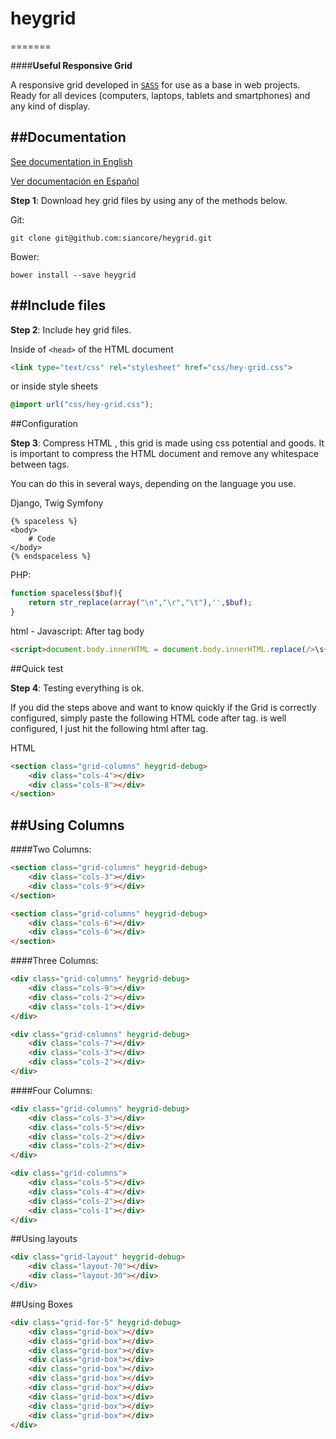 # heygrid
=======


####**Useful Responsive Grid**


A responsive grid developed in [`SASS`](http://sass-lang.com/) for use as a base in web projects. Ready for all devices (computers, laptops, tablets and smartphones) and any kind of display.

##Documentation
---------------
[See documentation in English](http://heygrid.com/)

[Ver documentación en Español](http://es.heygrid.com/)

**Step 1**: Download  hey grid  files by using any of the methods below.


Git:
```git
git clone git@github.com:siancore/heygrid.git
```

Bower: 
```bower
bower install --save heygrid
```


##Include files
-----------------

**Step 2**:  Include  hey grid files.

Inside of  `<head>`  of the HTML document

```html
<link type="text/css" rel="stylesheet" href="css/hey-grid.css">
```

or inside style sheets

```css
@import url("css/hey-grid.css");
```


##Configuration

**Step 3**:  Compress HTML , this grid is made using  css  potential and goods. It is important to compress the HTML document and remove any whitespace between tags.

You can do this in several ways, depending on the language you use.

Django, Twig Symfony

```django
{% spaceless %}
<body>
	# Code 	
</body>
{% endspaceless %}
```

PHP:
```php
function spaceless($buf){
	return str_replace(array("\n","\r","\t"),'',$buf);
}
```

html - Javascript: After tag body
```html
<script>document.body.innerHTML = document.body.innerHTML.replace(/>\s+</g, "><");</script>
```

##Quick test

**Step 4**: Testing everything is ok.

If you did the steps above and want to know quickly if the  Grid  is correctly configured, simply paste the following HTML code after tag. is well configured, I just hit the following html after  <body>  tag.

HTML
```html
<section class="grid-columns" heygrid-debug>
	<div class="cols-4"></div>
	<div class="cols-8"></div>
</section>
```

##Using Columns
---------------

####Two Columns:

```html
<section class="grid-columns" heygrid-debug>
	<div class="cols-3"></div>
	<div class="cols-9"></div>
</section>

<section class="grid-columns" heygrid-debug>
	<div class="cols-6"></div>
	<div class="cols-6"></div>
</section>
```

####Three Columns:

```html
<div class="grid-columns" heygrid-debug>
	<div class="cols-9"></div>
	<div class="cols-2"></div>
	<div class="cols-1"></div>
</div>

<div class="grid-columns" heygrid-debug>
	<div class="cols-7"></div>
	<div class="cols-3"></div>
	<div class="cols-2"></div>
</div>
```

####Four Columns:

```html
<div class="grid-columns" heygrid-debug>
	<div class="cols-3"></div>
	<div class="cols-5"></div>
	<div class="cols-2"></div>
	<div class="cols-2"></div>
</div>

<div class="grid-columns">
	<div class="cols-5"></div>
	<div class="cols-4"></div>
	<div class="cols-2"></div>
	<div class="cols-1"></div>
</div>
```

##Using layouts


```html
<div class="grid-layout" heygrid-debug>
	<div class="layout-70"></div>
	<div class="layout-30"></div>
</div>
```

##Using Boxes


```html
<div class="grid-for-5" heygrid-debug>
	<div class="grid-box"></div>
	<div class="grid-box"></div>
	<div class="grid-box"></div>
	<div class="grid-box"></div>
	<div class="grid-box"></div>
	<div class="grid-box"></div>
	<div class="grid-box"></div>
	<div class="grid-box"></div>
	<div class="grid-box"></div>
	<div class="grid-box"></div>
</div>
```








